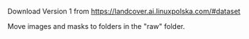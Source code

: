 Download Version 1 from https://landcover.ai.linuxpolska.com/#dataset

Move images and masks to folders in the "raw" folder.